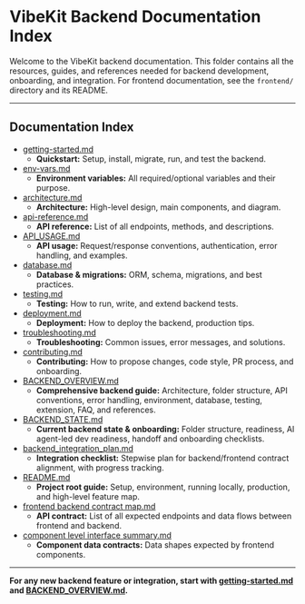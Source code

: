 # VibeKit Backend Documentation Index

Welcome to the VibeKit backend documentation. This folder contains all the resources, guides, and references needed for backend development, onboarding, and integration. For frontend documentation, see the `frontend/` directory and its README.

---

## Documentation Index

- [getting-started.md](./getting-started.md)
  - **Quickstart:** Setup, install, migrate, run, and test the backend.
- [env-vars.md](./env-vars.md)
  - **Environment variables:** All required/optional variables and their purpose.
- [architecture.md](./architecture.md)
  - **Architecture:** High-level design, main components, and diagram.
- [api-reference.md](./api-reference.md)
  - **API reference:** List of all endpoints, methods, and descriptions.
- [API_USAGE.md](./API_USAGE.md)
  - **API usage:** Request/response conventions, authentication, error handling, and examples.
- [database.md](./database.md)
  - **Database & migrations:** ORM, schema, migrations, and best practices.
- [testing.md](./testing.md)
  - **Testing:** How to run, write, and extend backend tests.
- [deployment.md](./deployment.md)
  - **Deployment:** How to deploy the backend, production tips.
- [troubleshooting.md](./troubleshooting.md)
  - **Troubleshooting:** Common issues, error messages, and solutions.
- [contributing.md](./contributing.md)
  - **Contributing:** How to propose changes, code style, PR process, and onboarding.
- [BACKEND_OVERVIEW.md](./BACKEND_OVERVIEW.md)
  - **Comprehensive backend guide:** Architecture, folder structure, API conventions, error handling, environment, database, testing, extension, FAQ, and references.
- [BACKEND_STATE.md](./BACKEND_STATE.md)
  - **Current backend state & onboarding:** Folder structure, readiness, AI agent-led dev readiness, handoff and onboarding checklists.
- [backend_integration_plan.md](./backend_integration_plan.md)
  - **Integration checklist:** Stepwise plan for backend/frontend contract alignment, with progress tracking.
- [README.md](../README.md)
  - **Project root guide:** Setup, environment, running locally, production, and high-level feature map.
- [frontend backend contract map.md](../frontend%20backend%20contract%20map.md)
  - **API contract:** List of all expected endpoints and data flows between frontend and backend.
- [component level interface summary.md](../component%20level%20interface%20summary.md)
  - **Component data contracts:** Data shapes expected by frontend components.

---

**For any new backend feature or integration, start with [getting-started.md](./getting-started.md) and [BACKEND_OVERVIEW.md](./BACKEND_OVERVIEW.md).** 